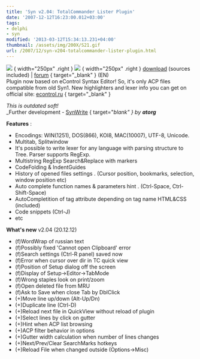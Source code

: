 ```yaml
---
title: 'Syn v2.04: TotalCommander Lister Plugin'
date: '2007-12-12T16:23:00.012+03:00'
tags:
- delphi
- syn
modified: '2013-03-12T15:34:13.231+04:00'
thumbnail: /assets/img/200X/S21.gif
url: /2007/12/syn-v204-totalcommander-lister-plugin.html
---
```

![](/assets/img/200X/S21.gif)
{ width="250px" .right }
![](/assets/img/200X/S2.gif)
{ width="250px" .right }
[download](/assets/img/200X/Syn2.rar) (sources included) | [forum](http://ghisler.ch/board/viewtopic.php?t=17470)
{ target="_blank" } (EN)  
Plugin now based on eControl Syntax Editor! So, it's only ACP files compatible from old Syn1. New highlighters and lexer info you can get on official site: [econtrol.ru](http://econtrol.ru/)
{ target="_blank" }  

_This is outdated soft!_   
_Further development - [SynWrite](http://uvviewsoft.com)
{ target="_blank" } by **atorg**_


**Features** :
- Encodings: WIN(1251), DOS(866), KOI8, MAC(10007), UTF-8, Unicode.
- Multitab, Splitwindow
- It's possible to write lexer for any language with parsing structure to Tree. Parser supports RegExp.
- Multistring RegExp Search&Replace with markers
- CodeFolding & IndentGuides
- History of opened files settings . (Cursor position, bookmarks, selection, window position etc)
- Auto complete function names & parameters hint . (Ctrl-Space, Ctrl-Shift-Space)
- AutoCompletition of tag attribute depending on tag name HTML&CSS (included)
- Code snippets (Ctrl-J)
- etc 

**What's new** v2.04 (20.12.12)
- (f)WordWrap of russian text
- (f)Possibly fixed 'Cannot open Clipboard' error
- (f)Search settings (Ctrl-R panel) saved now
- (f)Error when cursor over dir in TC quick view
- (f)Position of Setup dialog off the screen
- (f)Display of Setup->Editor->TabMode
- (f)Wrong staples look on print/zoom
- (f)Open deleted file from MRU
- (f)Ask to Save when close Tab by DblClick
- (+)Move line up/down (Alt-Up/Dn)
- (+)Duplicate line (Ctrl-D)
- (+)Reload next file in QuickView without reload of plugin
- (+)Select lines by click on gutter
- (+)Hint when ACP list browsing
- (+)ACP filter behavior in options
- (+)Gutter width calculation when number of lines changes
- (+)Next/Prev/Clear SearchMarks hotkeys
- (+)Reload File when changed outside (Options-&gt;Misc)
